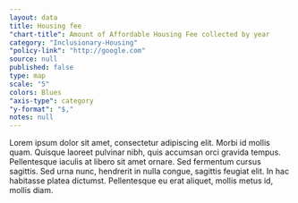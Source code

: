 ```yaml
---
layout: data
title: Housing fee
"chart-title": Amount of Affordable Housing Fee collected by year
category: "Inclusionary-Housing"
"policy-link": "http://google.com"
source: null
published: false
type: map
scale: "5"
colors: Blues
"axis-type": category
"y-format": "$,"
notes: null
---
```


Lorem ipsum dolor sit amet, consectetur adipiscing elit. Morbi id mollis quam. Quisque laoreet pulvinar nibh, quis accumsan orci gravida tempus. Pellentesque iaculis at libero sit amet ornare. Sed fermentum cursus sagittis. Sed urna nunc, hendrerit in nulla congue, sagittis feugiat elit. In hac habitasse platea dictumst. Pellentesque eu erat aliquet, mollis metus id, mollis diam.